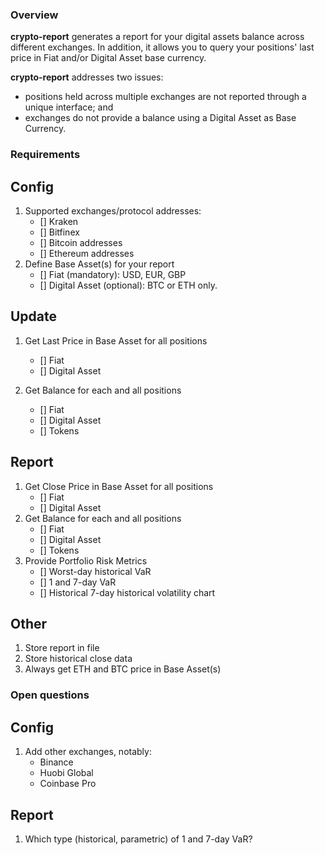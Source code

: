 ### Overview
**crypto-report** generates a report for your digital assets balance across different exchanges. In addition, it allows you to query your positions' last price in Fiat and/or Digital Asset base currency.

**crypto-report** addresses two issues:

* positions held across multiple exchanges are not reported through a unique interface; and
* exchanges do not provide a balance using a Digital Asset as Base Currency.

### Requirements
## Config
1. Supported exchanges/protocol addresses:
    * [] Kraken
    * [] Bitfinex
    * [] Bitcoin addresses
    * [] Ethereum addresses
2. Define Base Asset(s) for your report
    * [] Fiat (mandatory): USD, EUR, GBP
    * [] Digital Asset (optional): BTC or ETH only.

## Update
1. Get Last Price in Base Asset for all positions
    * [] Fiat
    * [] Digital Asset

2. Get Balance for each and all positions
    * [] Fiat
    * [] Digital Asset
    * [] Tokens

## Report
1. Get Close Price in Base Asset for all positions
    * [] Fiat
    * [] Digital Asset
2. Get Balance for each and all positions
    * [] Fiat
    * [] Digital Asset
    * [] Tokens
3. Provide Portfolio Risk Metrics
    * [] Worst-day historical VaR
    * [] 1 and 7-day VaR
    * [] Historical 7-day historical volatility chart

## Other
1. Store report in file
2. Store historical close data
3. Always get ETH and BTC price in Base Asset(s)

### Open questions
## Config
1. Add other exchanges, notably:
    * Binance
    * Huobi Global
    * Coinbase Pro

## Report
1. Which type (historical, parametric) of 1 and 7-day VaR?

